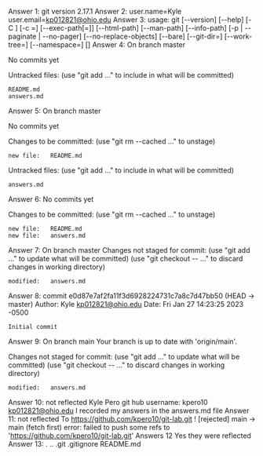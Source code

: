 Answer 1:
git version 2.17.1
Answer 2:
user.name=Kyle
user.email=kp012821@ohio.edu
Answer 3:
usage: git [--version] [--help] [-C <path>] [-c <name>=<value>]
           [--exec-path[=<path>]] [--html-path] [--man-path] [--info-path]
           [-p | --paginate | --no-pager] [--no-replace-objects] [--bare]
           [--git-dir=<path>] [--work-tree=<path>] [--namespace=<name>]
           <command> [<args>]
Answer 4:
On branch master

No commits yet

Untracked files:
  (use "git add <file>..." to include in what will be committed)

	README.md
	answers.md
Answer 5:
On branch master

No commits yet

Changes to be committed:
  (use "git rm --cached <file>..." to unstage)

	new file:   README.md

Untracked files:
  (use "git add <file>..." to include in what will be committed)

	answers.md
Answer 6:
No commits yet

Changes to be committed:
  (use "git rm --cached <file>..." to unstage)

	new file:   README.md
	new file:   answers.md
Answer 7:
On branch master
Changes not staged for commit:
  (use "git add <file>..." to update what will be committed)
  (use "git checkout -- <file>..." to discard changes in working directory)

	modified:   answers.md
Answer 8:
commit e0d87e7af2fa11f3d6928224731c7a8c7d47bb50 (HEAD -> master)
Author: Kyle <kp012821@ohio.edu>
Date:   Fri Jan 27 14:23:25 2023 -0500

    Initial commit
Answer 9:
On branch main
Your branch is up to date with 'origin/main'.

Changes not staged for commit:
  (use "git add <file>..." to update what will be committed)
  (use "git checkout -- <file>..." to discard changes in working directory)

	modified:   answers.md

Answer 10: not reflected
Kyle Pero
git hub username: kpero10
kp012821@ohio.edu
I recorded my answers in the answers.md file
Answer 11: not reflected
To https://github.com/kpero10/git-lab.git
 ! [rejected]        main -> main (fetch first)
error: failed to push some refs to 'https://github.com/kpero10/git-lab.git'
Answers 12
Yes they were reflected
Answer 13:
.  ..  .git  .gitignore  README.md


